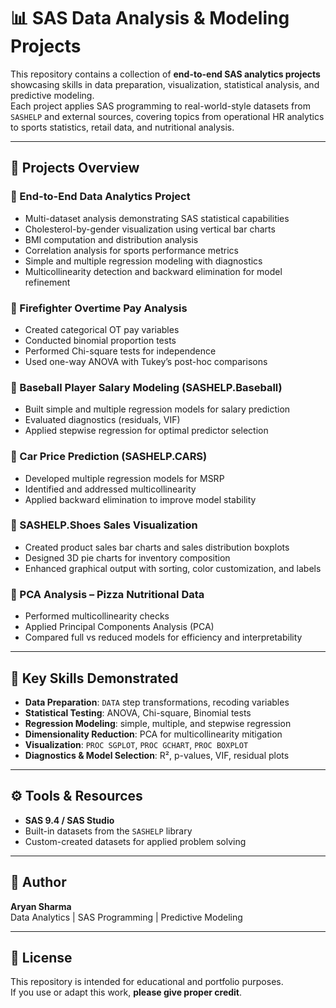 # 📊 SAS Data Analysis & Modeling Projects

This repository contains a collection of **end-to-end SAS analytics projects** showcasing skills in data preparation, visualization, statistical analysis, and predictive modeling.  
Each project applies SAS programming to real-world-style datasets from `SASHELP` and external sources, covering topics from operational HR analytics to sports statistics, retail data, and nutritional analysis.

---

## 📁 Projects Overview

### 🔹 End-to-End Data Analytics Project
- Multi-dataset analysis demonstrating SAS statistical capabilities
- Cholesterol-by-gender visualization using vertical bar charts
- BMI computation and distribution analysis
- Correlation analysis for sports performance metrics
- Simple and multiple regression modeling with diagnostics
- Multicollinearity detection and backward elimination for model refinement

### 🔹 Firefighter Overtime Pay Analysis
- Created categorical OT pay variables
- Conducted binomial proportion tests
- Performed Chi-square tests for independence
- Used one-way ANOVA with Tukey’s post-hoc comparisons

### 🔹 Baseball Player Salary Modeling (SASHELP.Baseball)
- Built simple and multiple regression models for salary prediction
- Evaluated diagnostics (residuals, VIF)
- Applied stepwise regression for optimal predictor selection

### 🔹 Car Price Prediction (SASHELP.CARS)
- Developed multiple regression models for MSRP
- Identified and addressed multicollinearity
- Applied backward elimination to improve model stability

### 🔹 SASHELP.Shoes Sales Visualization
- Created product sales bar charts and sales distribution boxplots
- Designed 3D pie charts for inventory composition
- Enhanced graphical output with sorting, color customization, and labels

### 🔹 PCA Analysis – Pizza Nutritional Data
- Performed multicollinearity checks
- Applied Principal Components Analysis (PCA)
- Compared full vs reduced models for efficiency and interpretability

---

## 🧠 Key Skills Demonstrated
- **Data Preparation**: `DATA` step transformations, recoding variables
- **Statistical Testing**: ANOVA, Chi-square, Binomial tests
- **Regression Modeling**: simple, multiple, and stepwise regression
- **Dimensionality Reduction**: PCA for multicollinearity mitigation
- **Visualization**: `PROC SGPLOT`, `PROC GCHART`, `PROC BOXPLOT`
- **Diagnostics & Model Selection**: R², p-values, VIF, residual plots

---

## ⚙️ Tools & Resources
- **SAS 9.4 / SAS Studio**
- Built-in datasets from the `SASHELP` library
- Custom-created datasets for applied problem solving

---

## 👤 Author
**Aryan Sharma**  
Data Analytics | SAS Programming | Predictive Modeling

---

## 📜 License
This repository is intended for educational and portfolio purposes.  
If you use or adapt this work, **please give proper credit**.
